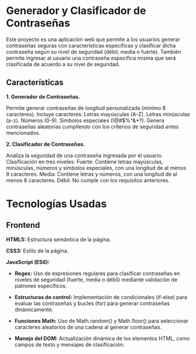# Generador y Clasificador de Contraseñas

Este proyecto es una aplicación web que permite a los usuarios generar contraseñas seguras con características específicas 
y clasificar dicha contraseña según su nivel de seguridad (débil, media o fuerte). 
También permite ingresar al usuario una contraseña especifica misma que será clasificada de acuerdo a su nivel de seguridad.

## Características

**1. Generador de Contraseñas.**

   Permite generar contraseñas de longitud personalizada (mínimo 8 caracteres).
   Incluye caracteres:
   Letras mayúsculas (A-Z).
   Letras minúsculas (a-z).
   Números (0-9).
   Símbolos especiales (!@#$%^&\*?).
   Genera contraseñas aleatorias cumpliendo con los criterios de seguridad antes mencionados.

**2. Clasificador de Contraseñas.**

   Analiza la seguridad de una contraseña ingresada por el usuario.
   Clasificación en tres niveles:
   Fuerte: Contiene letras mayúsculas, minúsculas, números y símbolos especiales, con una longitud de al menos 8 caracteres.
   Media: Contiene letras y números, con una longitud de al menos 8 caracteres.
   Débil: No cumple con los requisitos anteriores.


# Tecnologías Usadas
## Frontend
**HTML5:** Estructura semántica de la página.

**CSS3:** Estilo de la página.

**JavaScript (ES6):**
   - **Regex:** Uso de expresiones regulares para clasificar contraseñas en niveles de seguridad (fuerte, media o débil) mediante validación de patrones específicos.
   - **Estructuras de control:** Implementación de condicionales (if-else) para evaluar las contraseñas y bucles (for) para generar contraseñas dinámicamente.
     
   - **Funciones Math:** Uso de Math.random() y Math.floor() para seleccionar caracteres aleatorios de una cadena al generar contraseñas.
     
   - **Manejo del DOM:** Actualización dinámica de los elementos HTML, como campos de texto y mensajes de clasificación.
